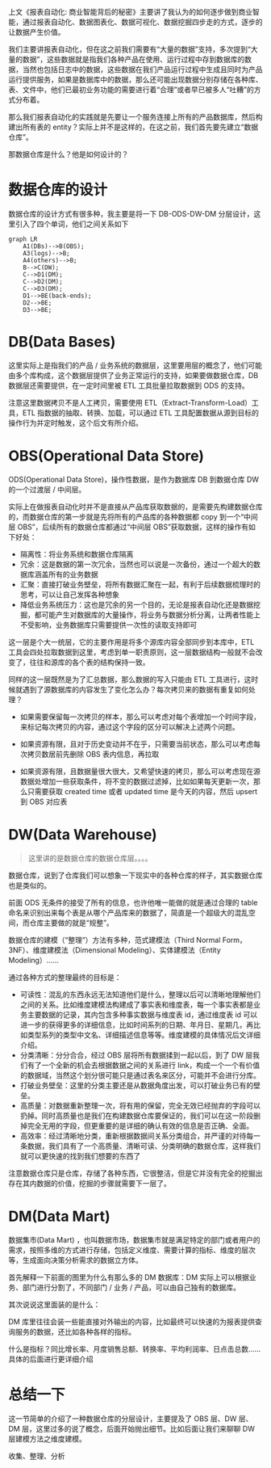 上文《报表自动化: 商业智能背后的秘密》主要讲了我认为的如何逐步做到商业智能，通过报表自动化、数据图表化、数据可视化、数据挖掘四步走的方式，逐步的让数据产生价值。

我们主要讲报表自动化，但在这之前我们需要有“大量的数据”支持，多次提到“大量的数据”，这些数据就是指我们各种产品在使用、运行过程中存到数据库的数据，当然也包括日志中的数据，这些数据在我们产品运行过程中生成且同时为产品运行提供服务，如果是数据库中的数据，那么还可能出现数据分别存储在各种库、表、文件中，他们已最初业务功能的需要进行着“合理”或者早已被多人“吐糟”的方式分布着。

那么我们报表自动化的实践就是先要让一个服务连接上所有的产品数据库，然后构建出所有表的 entity？实际上并不是这样的，在这之前，我们首先要先建立“数据仓库”。

那数据仓库是什么？他是如何设计的？

# 数据仓库的设计

数据仓库的设计方式有很多种，我主要是将一下 DB-ODS-DW-DM 分层设计，这里引入了四个单词，他们之间关系如下

```mermaid
graph LR
    A1(DBs)-->B(OBS);
    A3(logs)-->B;
    A4(others)-->B;
    B-->C(DW);
    C-->D1(DM);
    C-->D2(DM);
    C-->D3(DM);
    D1-->BE(back-ends);
    D2-->BE;
    D3-->BE;
```

# DB(Data Bases)

这里实际上是指我们的产品 / 业务系统的数据层，这里要用层的概念了，他们可能由多个库构成，这个数据层提供了业务正常运行的支持，如果要做数据仓库，DB 数据层还需要提供，在一定时间里被 ETL 工具批量拉取数据到 ODS 的支持。

注意这里数据拷贝不是人工拷贝，需要使用 ETL（Extract-Transform-Load）工具，ETL 指数据的抽取、转换、加载，可以通过 ETL 工具配置数据从源到目标的操作行为并定时触发，这个后文有所介绍。

# OBS(Operational Data Store)

ODS(Operational Data Store)，操作性数据，是作为数据库 DB 到数据仓库 DW 的一个过渡层 / 中间层。

实际上在做报表自动化时并不是直接从产品库获取数据的，是需要先构建数据仓库的，而数据仓库的第一步就是先将所有的产品库的各种数据都 copy 到一个“中间层 OBS”，后续所有的数据仓库都通过“中间层 OBS”获取数据，这样的操作有如下好处：

-  隔离性：将业务系统和数据仓库隔离
- 冗余：这是数据的第一次冗余，当然也可以说是一次备份，通过一个超大的数据库涵盖所有的业务数据
- 汇聚：直接打破业务壁垒，将所有数据汇聚在一起，有利于后续数据梳理时的思考，可以让自己发挥各种想象
- 降低业务系统压力：这也是冗余的另一个目的，无论是报表自动化还是数据挖掘，都可能产生对数据库的大量操作，将业务与数据分析分离，让两者性能上不受影响，业务数据库只需要提供一次性的读取支持即可

这一层是个大一统层，它的主要作用是将多个源库内容全部同步到本库中，ETL 工具会四处拉取数据到这里，考虑到单一职责原则，这一层数据结构一般就不会改变了，往往和源库的各个表的结构保持一致。

同样的这一层既然是为了汇总数据，那么数据的写入只能由 ETL 工具进行，这时候就遇到了源数据库的内容发生了变化怎么办？每次拷贝来的数据有重复如何处理？

- 如果需要保留每一次拷贝的样本，那么可以考虑对每个表增加一个时间字段，来标记每次拷贝的内容，通过这个字段的区分可以解决上述两个问题。

- 如果资源有限，且对于历史变动并不在乎，只需要当前状态，那么可以考虑每次拷贝数居前先删除 OBS 表内信息，再拉取
- 如果资源有限，且数据量很大很大，又希望快速的拷贝，那么可以考虑现在源数据处增加一些获取条件，将不变的数据过滤掉，比如如果每天更新一次，那么只需要获取 created time 或者 updated time 是今天的内容，然后 upsert 到 OBS 对应表

# DW(Data Warehouse)

> 这里讲的是数据仓库的数据仓库层。。。。

数据仓库，说到了仓库我们可以想象一下现实中的各种仓库的样子，其实数据仓库也是类似的。

前面 ODS 无条件的接受了所有的信息，也许他唯一能做的就是通过合理的 table 命名来识别出来每个表是从哪个产品库来的数据了，简直是一个超级大的混乱空间，而仓库主要做的就是“规整”。

数据仓库的建模（“整理”）方法有多种，范式建模法（Third Normal Form，3NF）、维度建模法（Dimensional Modeling）、实体建模法（Entity Modeling）……

通过各种方式的整理最终的目标是：

- 可读性：混乱的东西永远无法知道他们是什么，整理以后可以清晰地理解他们之间的关系。比如维度建模法构建成了事实表和维度表，每一个事实表都是业务主要数据的记录，其内包含多种事实数据与维度表 id，通过维度表 id 可以进一步的获得更多的详细信息，比如时间系列的日期、年月日、星期几，再比如类型系列的类型中文名、详细描述信息等等。维度建模的具体情况后文详细介绍。
- 分类清晰：分分合合，经过 OBS 层将所有数据揉到一起以后，到了 DW 层我们有了一个全新的机会去根据数据之间的关系进行 link，构成一个一个有价值的数据域，当然这个划分很可能只是通过表名来区分，可能并不会进行分库。
- 打破业务壁垒：这里的分类主要还是从数据角度出发，可以打破业务已有的壁垒。
- 高质量：对数据重新整理一次，将有用的保留，完全无效已经抛弃的字段可以扔掉。同时高质量也是我们在构建数据仓库要保证的，我们可以在这一阶段删掉完全无用的字段，但更重要的是详细的确认有效的信息是否正确、全面。
- 高效率：经过清晰地分类，重新根据数据间关系分类组合，并严谨的对待每一条数据，我们具有了一个高质量、清晰可读、分类明确的数据仓库，这样我们就可以更快速的找到我们想要的东西了

注意数据仓库只是仓库，存储了各种东西，它很整洁，但是它并没有完全的挖掘出存在其内数据的价值，挖掘的步骤就需要下一层了。

# DM(Data Mart)

数据集市(Data Mart) ，也叫数据市场，数据集市就是满足特定的部门或者用户的需求，按照多维的方式进行存储，包括定义维度、需要计算的指标、维度的层次等，生成面向决策分析需求的数据立方体。

首先解释一下前面的图里为什么有那么多的 DM 数据库：DM 实际上可以根据业务、部门进行分割了，不同部门 / 业务 / 产品，可以由自己独有的数据库。

其次说说这里面装的是什么：

DM 库里往往会装一些能直接对外输出的内容，比如最终可以快速的为报表提供查询服务的数据，还比如各种各样的指标。

什么是指标？同比增长率、月度销售总额、转换率、平均利润率、日点击总数……具体的后面进行更详细介绍

# 总结一下

这一节简单的介绍了一种数据仓库的分层设计，主要提及了 OBS 层、DW 层、DM 层，这里过多的说了概念，后面开始抛出细节。比如后面让我们来聊聊 DW 层建模方法之维度建模。



收集、整理、分析